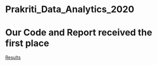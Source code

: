 # Prakriti_Data_Analytics_2020
# Our Code and Report received the first place
[Results](http://www.prkrt.co.in/Results.html)
